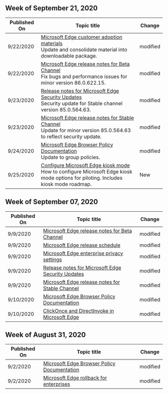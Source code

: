 <!-- This file is generated automatically each week. Changes made to this file will be overwritten.-->




## Week of September 21, 2020


| Published On |Topic title | Change |
|------|------------|--------|
| 9/22/2020 | [Microsoft Edge customer adoption materials](/DeployEdge/microsoft-edge-customer-adoption-kit)<br>Update and consolidate material into downloadable package. | modified |
| 9/22/2020 | [Microsoft Edge release notes for Beta Channel](/DeployEdge/microsoft-edge-relnote-beta-channel)<br>Fix bugs and performance issues for minor version 86.0.622.15. | modified |
| 9/23/2020 | [Release notes for Microsoft Edge Security Updates](/DeployEdge/microsoft-edge-relnotes-security)<br>Security update for Stable channel version 85.0.564.63. | modified |
| 9/23/2020 | [Microsoft Edge release notes for Stable Channel](/DeployEdge/microsoft-edge-relnote-stable-channel)<br>Update for minor version 85.0.564.63 to reflect security update. | modified |
| 9/24/2020 | [Microsoft Edge Browser Policy Documentation](/DeployEdge/microsoft-edge-policies)<br>Update to group policies. | modified |
| 9/25/2020 | [Configure Microsoft Edge kiosk mode](/DeployEdge/microsoft-edge-configure-kiosk-mode)<br>How to configure Microsoft Edge kiosk mode options for piloting. Includes kiosk mode roadmap. | New |


## Week of September 07, 2020


| Published On |Topic title | Change |
|------|------------|--------|
| 9/9/2020 | [Microsoft Edge release notes for Beta Channel](/DeployEdge/microsoft-edge-relnote-beta-channel) | modified |
| 9/9/2020 | [Microsoft Edge release schedule](/DeployEdge/microsoft-edge-release-schedule) | modified |
| 9/9/2020 | [Microsoft Edge enterprise privacy settings](/DeployEdge/microsoft-edge-enterprise-privacy-settings) | modified |
| 9/9/2020 | [Release notes for Microsoft Edge Security Updates](/DeployEdge/microsoft-edge-relnotes-security) | modified |
| 9/9/2020 | [Microsoft Edge release notes for Stable Channel](/DeployEdge/microsoft-edge-relnote-stable-channel) | modified |
| 9/10/2020 | [Microsoft Edge Browser Policy Documentation](/DeployEdge/microsoft-edge-policies) | modified |
| 9/10/2020 | [ClickOnce and DirectInvoke in Microsoft Edge](/DeployEdge/edge-learn-more-co-di) | modified |


## Week of August 31, 2020


| Published On |Topic title | Change |
|------|------------|--------|
| 9/2/2020 | [Microsoft Edge Browser Policy Documentation](/DeployEdge/microsoft-edge-policies) | modified |
| 9/2/2020 | [Microsoft Edge rollback for enterprises](/DeployEdge/edge-learnmore-rollback) | modified |